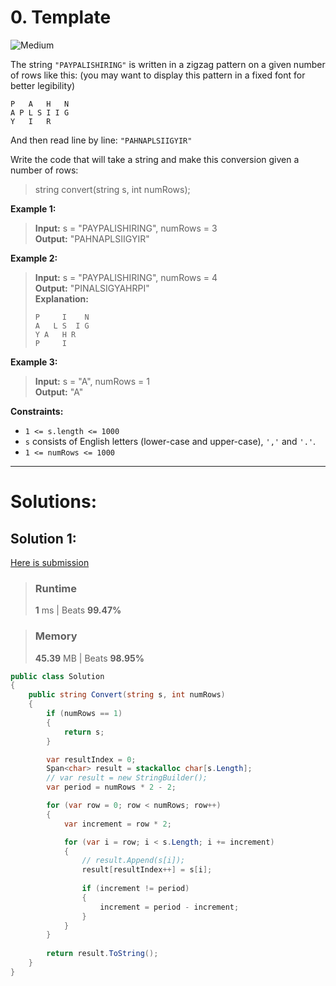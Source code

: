 ﻿# 0. Template

![Medium](https://img.shields.io/badge/-Medium-ffb800?style=flat)


The string `"PAYPALISHIRING"` is written in a zigzag pattern on a given number of rows like this: (you may want to display this pattern in a fixed font for better legibility)
```
P   A   H   N 
A P L S I I G 
Y   I   R 
```

And then read line by line: `"PAHNAPLSIIGYIR"`

Write the code that will take a string and make this conversion given a number of rows:

> string convert(string s, int numRows);

**Example 1:**

> **Input:** s = "PAYPALISHIRING", numRows = 3 \
> **Output:** "PAHNAPLSIIGYIR"

**Example 2:**

> **Input:** s = "PAYPALISHIRING", numRows = 4 \
> **Output:** "PINALSIGYAHRPI" \
> **Explanation:**
> ```
> P     I    N
> A   L S  I G
> Y A   H R
> P     I
> ```

**Example 3:**

> **Input:** s = "A", numRows = 1 \
> **Output:** "A"

**Constraints:**

* `1 <= s.length <= 1000`
* `s` consists of English letters (lower-case and upper-case), `','` and `'.'`.
* `1 <= numRows <= 1000`

---

# Solutions:
## Solution 1:
[Here is submission](https://leetcode.com/problems/zigzag-conversion/submissions/1753798686)
> ### Runtime
> **1** ms | Beats **99.47%**

> ### Memory
> **45.39** MB | Beats **98.95%**
```csharp
public class Solution
{
    public string Convert(string s, int numRows)
    {
        if (numRows == 1)
        {
            return s;
        }

        var resultIndex = 0;
        Span<char> result = stackalloc char[s.Length];
        // var result = new StringBuilder();
        var period = numRows * 2 - 2;

        for (var row = 0; row < numRows; row++)
        {
            var increment = row * 2;

            for (var i = row; i < s.Length; i += increment)
            {
                // result.Append(s[i]);
                result[resultIndex++] = s[i];
                
                if (increment != period)
                {
                    increment = period - increment;
                }
            }
        }
        
        return result.ToString();
    }
}
```